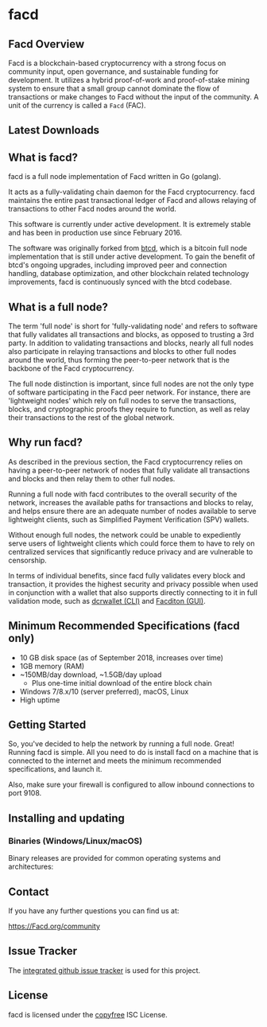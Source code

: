 facd
====

## Facd Overview

Facd is a blockchain-based cryptocurrency with a strong focus on community
input, open governance, and sustainable funding for development. It utilizes a
hybrid proof-of-work and proof-of-stake mining system to ensure that a small
group cannot dominate the flow of transactions or make changes to Facd without
the input of the community.  A unit of the currency is called a `Facd` (FAC).


## Latest Downloads


## What is facd?

facd is a full node implementation of Facd written in Go (golang).

It acts as a fully-validating chain daemon for the Facd cryptocurrency.  facd
maintains the entire past transactional ledger of Facd and allows relaying of
transactions to other Facd nodes around the world.

This software is currently under active development.  It is extremely stable and
has been in production use since February 2016.

The software was originally forked from [btcd](https://github.com/btcsuite/btcd),
which is a bitcoin full node implementation that is still under active
development.  To gain the benefit of btcd's ongoing upgrades, including improved
peer and connection handling, database optimization, and other blockchain
related technology improvements, facd is continuously synced with the btcd
codebase.

## What is a full node?

The term 'full node' is short for 'fully-validating node' and refers to software
that fully validates all transactions and blocks, as opposed to trusting a 3rd
party.  In addition to validating transactions and blocks, nearly all full nodes
also participate in relaying transactions and blocks to other full nodes around
the world, thus forming the peer-to-peer network that is the backbone of the
Facd cryptocurrency.

The full node distinction is important, since full nodes are not the only type
of software participating in the Facd peer network. For instance, there are
'lightweight nodes' which rely on full nodes to serve the transactions, blocks,
and cryptographic proofs they require to function, as well as relay their
transactions to the rest of the global network.

## Why run facd?

As described in the previous section, the Facd cryptocurrency relies on having
a peer-to-peer network of nodes that fully validate all transactions and blocks
and then relay them to other full nodes.

Running a full node with facd contributes to the overall security of the
network, increases the available paths for transactions and blocks to relay,
and helps ensure there are an adequate number of nodes available to serve
lightweight clients, such as Simplified Payment Verification (SPV) wallets.

Without enough full nodes, the network could be unable to expediently serve
users of lightweight clients which could force them to have to rely on
centralized services that significantly reduce privacy and are vulnerable to
censorship.

In terms of individual benefits, since facd fully validates every block and
transaction, it provides the highest security and privacy possible when used in
conjunction with a wallet that also supports directly connecting to it in full
validation mode, such as [dcrwallet (CLI)](https://github.com/Facd/dcrwallet)
and [Facditon (GUI)](https://github.com/Facd/Facditon).

## Minimum Recommended Specifications (facd only)

* 10 GB disk space (as of September 2018, increases over time)
* 1GB memory (RAM)
* ~150MB/day download, ~1.5GB/day upload
  * Plus one-time initial download of the entire block chain
* Windows 7/8.x/10 (server preferred), macOS, Linux
* High uptime

## Getting Started

So, you've decided to help the network by running a full node.  Great!  Running
facd is simple.  All you need to do is install facd on a machine that is
connected to the internet and meets the minimum recommended specifications, and
launch it.

Also, make sure your firewall is configured to allow inbound connections to port
9108.

<a name="Installation" />

## Installing and updating

### Binaries (Windows/Linux/macOS)

Binary releases are provided for common operating systems and architectures:


## Contact

If you have any further questions you can find us at:

https://Facd.org/community

## Issue Tracker

The [integrated github issue tracker](https://github.com/facsuite/facd/issues)
is used for this project.

## License

facd is licensed under the [copyfree](http://copyfree.org) ISC License.
